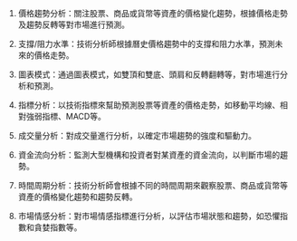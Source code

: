 

1. 價格趨勢分析：關注股票、商品或貨幣等資產的價格變化趨勢，根據價格走勢及趨勢反轉等對市場進行預測。

2. 支撐/阻力水準：技術分析師根據曆史價格趨勢中的支撐和阻力水準，預測未來的價格走勢。

3. 圖表模式：通過圖表模式，如雙頂和雙底、頭肩和反轉翻轉等，對市場進行分析和預測。

4. 指標分析：以技術指標來幫助預測股票等資產的價格走勢，如移動平均線、相對強弱指標、MACD等。

5. 成交量分析：對成交量進行分析，以確定市場趨勢的強度和驅動力。

6. 資金流向分析：監測大型機構和投資者對某資產的資金流向，以判斷市場的趨勢。

7. 時間周期分析：技術分析師會根據不同的時間周期來觀察股票、商品或貨幣等資產的價格變化趨勢和趨勢反轉。

8. 市場情感分析：對市場情感指標進行分析，以評估市場狀態和趨勢，如恐懼指數和貪婪指數等。